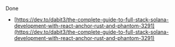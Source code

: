Done

- [https://dev.to/dabit3/the-complete-guide-to-full-stack-solana-development-with-react-anchor-rust-and-phantom-3291](https://dev.to/dabit3/the-complete-guide-to-full-stack-solana-development-with-react-anchor-rust-and-phantom-3291)
